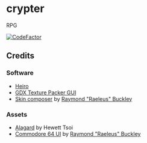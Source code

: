 # crypter
RPG

[![CodeFactor](https://www.codefactor.io/repository/github/freddycansic/crypter/badge/main)](https://www.codefactor.io/repository/github/freddycansic/crypter/overview/main)

## Credits
### Software
- [Heiro](https://libgdx.com/wiki/tools/hiero)
- [GDX Texture Packer GUI](https://github.com/crashinvaders/gdx-texture-packer-gui)
- [Skin composer](https://ray3k.wordpress.com/software/skin-composer-for-libgdx/) by [Raymond "Raeleus" Buckley](https://ray3k.wordpress.com)

### Assets
- [Alagard](https://www.dafont.com/alagard.font) by Hewett Tsoi
- [Commodore 64 UI](https://github.com/czyzby/gdx-skins/tree/master/commodore64) by [Raymond "Raeleus" Buckley](https://ray3k.wordpress.com)
